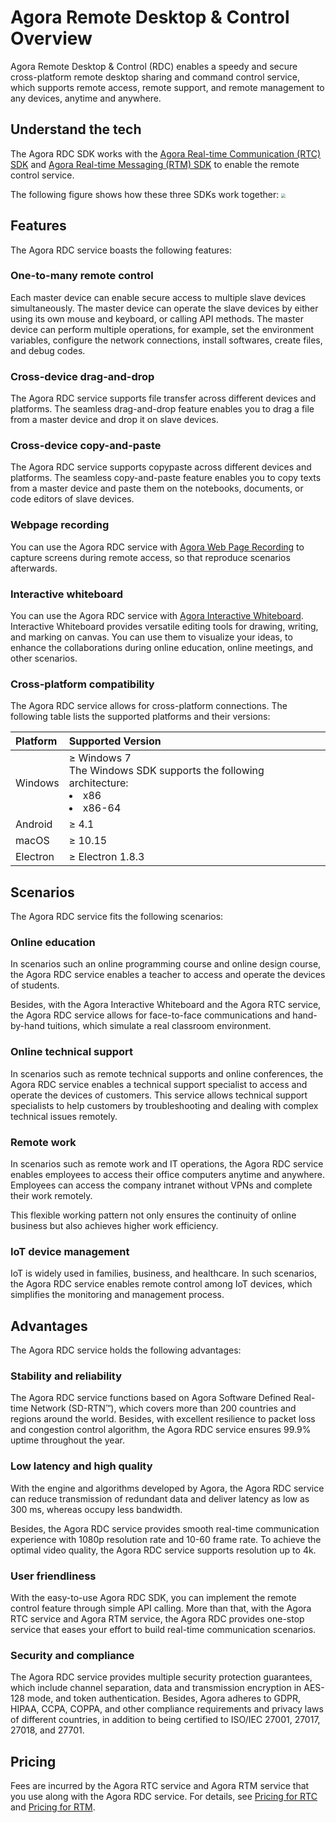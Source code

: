 # Agora Remote Desktop & Control Overview

Agora Remote Desktop & Control (RDC) enables a speedy and secure cross-platform remote desktop sharing and command control service, which supports remote access, remote support, and remote management to any devices, anytime and anywhere.

## Understand the tech

The Agora RDC SDK works with the [Agora Real-time Communication (RTC) SDK](https://docs.agora.io/en/Interactive%20Broadcast/product_live?platform=Electron) and [Agora Real-time Messaging (RTM) SDK](https://docs.agora.io/en/Real-time-Messaging/product_rtm?platform=Android) to enable the remote control service.

The following figure shows how these three SDKs work together:
<img src="https://web-cdn.agora.io/docs-files/1651725244136" style="zoom:40%" />

## Features

The Agora RDC service boasts the following features:

### One-to-many remote control

Each master device can enable secure access to multiple slave devices simultaneously. The master device can operate the slave devices by either using its own mouse and keyboard, or calling API methods. The master device can perform multiple operations, for example, set the environment variables, configure the network connections, install softwares, create files, and debug codes.

### Cross-device drag-and-drop

The Agora RDC service supports file transfer across different devices and platforms. The seamless drag-and-drop feature enables you to drag a file from a master device and drop it on slave devices.

### Cross-device copy-and-paste

The Agora RDC service supports copypaste across different devices and platforms. The seamless copy-and-paste feature enables you to copy texts from a master device and paste them on the notebooks, documents, or code editors of slave devices.

### Webpage recording

You can use the Agora RDC service with [Agora Web Page Recording](https://docs.agora.io/en/cloud-recording/cloud_recording_webpage_mode?platform=RESTful) to capture screens during remote access, so that reproduce scenarios afterwards.

### Interactive whiteboard

You can use the Agora RDC service with [Agora Interactive Whiteboard](https://docs.agora.io/en/whiteboard/product_whiteboard?platform=Android). Interactive Whiteboard provides versatile editing tools for drawing, writing, and marking on canvas. You can use them to visualize your ideas, to enhance the collaborations during online education, online meetings, and other scenarios.

### Cross-platform compatibility

The Agora RDC service allows for cross-platform connections. The following table lists the supported platforms and their versions:

| Platform     | Supported Version                                      |
| :------- | :-------------------------------------------- |
| Windows  | ≥ Windows 7<br>The Windows SDK supports the following architecture:<li>x86<li>x86-64 |
| Android | ≥ 4.1                         |
| macOS | ≥ 10.15                         |
| Electron | ≥ Electron 1.8.3                         |

## Scenarios

The Agora RDC service fits the following scenarios:

### Online education

In scenarios such an online programming course and online design course, the Agora RDC service enables a teacher to access and operate the devices of students.

Besides, with the Agora Interactive Whiteboard and the Agora RTC service, the Agora RDC service allows for face-to-face communications and hand-by-hand tuitions, which simulate a real classroom environment.

### Online technical support

In scenarios such as remote technical supports and online conferences, the Agora RDC service enables a technical support specialist to access and operate the devices of customers. This service allows technical support specialists to help customers by troubleshooting and dealing with complex technical issues remotely.

### Remote work

In scenarios such as remote work and IT operations, the Agora RDC service enables employees to access their office computers anytime and anywhere. Employees can access the company intranet without VPNs and complete their work remotely.

This flexible working pattern not only ensures the continuity of online business but also achieves higher work efficiency.

### IoT device management

IoT is widely used in families, business, and healthcare. In such scenarios, the Agora RDC service enables remote control among IoT devices, which simplifies the monitoring and management process.

## Advantages

The Agora RDC service holds the following advantages:

### Stability and reliability

The Agora RDC service functions based on Agora Software Defined Real-time Network (SD-RTN™), which covers more than 200 countries and regions around the world. Besides, with excellent resilience to packet loss and congestion control algorithm, the Agora RDC service ensures 99.9% uptime throughout the year.

### Low latency and high quality

With the engine and algorithms developed by Agora, the Agora RDC service can reduce transmission of redundant data and deliver latency as low as 300 ms, whereas occupy less bandwidth.

Besides, the Agora RDC service provides smooth real-time communication experience with 1080p resolution rate and 10-60 frame rate. To achieve the optimal video quality, the Agora RDC service supports resolution up to 4k.

### User friendliness

With the easy-to-use Agora RDC SDK, you can implement the remote control feature through simple API calling. More than that, with the Agora RTC service and Agora RTM service, the Agora RDC provides one-stop service that eases your effort to build real-time communication scenarios.

### Security and compliance

The Agora RDC service provides multiple security protection guarantees, which include channel separation, data and transmission encryption in AES-128 mode, and token authentication. Besides, Agora adheres to GDPR, HIPAA, CCPA, COPPA, and other compliance requirements and privacy laws of different countries, in addition to being certified to ISO/IEC 27001, 27017, 27018, and 27701.

## Pricing

Fees are incurred by the Agora RTC service and Agora RTM service that you use along with the Agora RDC service. For details, see [Pricing for RTC](https://docs.agora.io/en/Interactive%20Broadcast/billing_rtc?platform=Android) and [Pricing for RTM](https://docs.agora.io/en/Real-time-Messaging/billing_rtm?platform=Android).